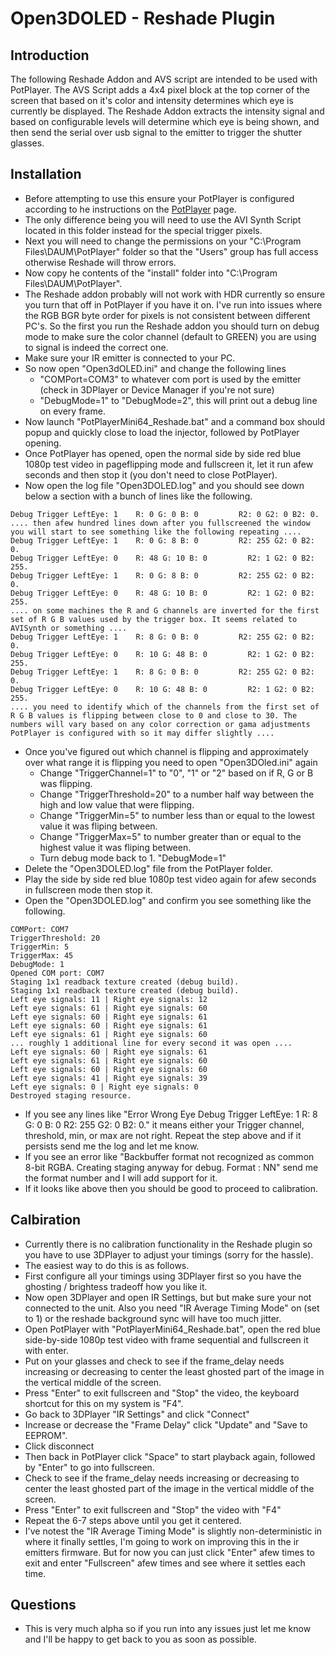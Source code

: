 # Open3DOLED - Reshade Plugin

## Introduction
The following Reshade Addon and AVS script are intended to be used with PotPlayer.
The AVS Script adds a 4x4 pixel block at the top corner of the screen that based on it's color and intensity determines which eye is currently be displayed.
The Reshade Addon extracts the intensity signal and based on configurable levels will determine which eye is being shown, and then send the serial over usb signal to the emitter to trigger the shutter glasses.


## Installation
* Before attempting to use this ensure your PotPlayer is configured according to he instructions on the [PotPlayer](../PotPlayer/README.md) page. 
* The only difference being you will need to use the AVI Synth Script located in this folder instead for the special trigger pixels.
* Next you will need to change the permissions on your "C:\Program Files\DAUM\PotPlayer" folder so that the "Users" group has full access otherwise Reshade will throw errors.
* Now copy he contents of the "install" folder into "C:\Program Files\DAUM\PotPlayer".
* The Reshade addon probably will not work with HDR currently so ensure you turn that off in PotPlayer if you have it on. I've run into issues where the RGB BGR byte order for pixels is not consistent between different PC's. So the first you run the Reshade addon you should turn on debug mode to make sure the color channel (default to GREEN) you are using to signal is indeed the correct one.
* Make sure your IR emitter is connected to your PC.
* So now open "Open3dOLED.ini" and change the following lines
  * "COMPort=COM3" to whatever com port is used by the emitter (check in 3DPlayer or Device Manager if you're not sure)
  * "DebugMode=1" to "DebugMode=2", this will print out a debug line on every frame. 
* Now launch "PotPlayerMini64_Reshade.bat" and a command box should popup and quickly close to load the injector, followed by PotPlayer opening.
* Once PotPlayer has opened, open the normal side by side red blue 1080p test video in pageflipping mode and fullscreen it, let it run afew seconds and then stop it (you don't need to close PotPlayer).
* Now open the log file "Open3DOLED.log" and you should see down below a section with a bunch of lines like the following.
```
Debug Trigger LeftEye: 1    R: 0 G: 0 B: 0         R2: 0 G2: 0 B2: 0.
.... then afew hundred lines down after you fullscreened the window you will start to see something like the following repeating ....
Debug Trigger LeftEye: 1    R: 0 G: 8 B: 0         R2: 255 G2: 0 B2: 0.
Debug Trigger LeftEye: 0    R: 48 G: 10 B: 0         R2: 1 G2: 0 B2: 255.
Debug Trigger LeftEye: 1    R: 0 G: 8 B: 0         R2: 255 G2: 0 B2: 0.
Debug Trigger LeftEye: 0    R: 48 G: 10 B: 0         R2: 1 G2: 0 B2: 255.
.... on some machines the R and G channels are inverted for the first set of R G B values used by the trigger box. It seems related to AVISynth or something ....
Debug Trigger LeftEye: 1    R: 8 G: 0 B: 0         R2: 255 G2: 0 B2: 0.
Debug Trigger LeftEye: 0    R: 10 G: 48 B: 0         R2: 1 G2: 0 B2: 255.
Debug Trigger LeftEye: 1    R: 8 G: 0 B: 0         R2: 255 G2: 0 B2: 0.
Debug Trigger LeftEye: 0    R: 10 G: 48 B: 0         R2: 1 G2: 0 B2: 255.
.... you need to identify which of the channels from the first set of R G B values is flipping between close to 0 and close to 30. The numbers will vary based on any color correction or gama adjustments PotPlayer is configured with so it may differ slightly ....
```
* Once you've figured out which channel is flipping and approximately over what range it is flipping you need to open "Open3DOled.ini" again
  * Change "TriggerChannel=1" to "0", "1" or "2" based on if R, G or B was flipping.
  * Change "TriggerThreshold=20" to a number half way between the high and low value that were flipping.
  * Change "TriggerMin=5" to number less than or equal to the lowest value it was fliping between.
  * Change "TriggerMax=5" to number greater than or equal to the highest value it was fliping between.
  * Turn debug mode back to 1. "DebugMode=1"
* Delete the "Open3DOLED.log" file from the PotPlayer folder.
* Play the side by side red blue 1080p test video again for afew seconds in fullscreen mode then stop it.
* Open the "Open3DOLED.log" and confirm you see something like the following.
```
COMPort: COM7
TriggerThreshold: 20
TriggerMin: 5
TriggerMax: 45
DebugMode: 1
Opened COM port: COM7
Staging 1x1 readback texture created (debug build).
Staging 1x1 readback texture created (debug build).
Left eye signals: 11 | Right eye signals: 12
Left eye signals: 61 | Right eye signals: 60
Left eye signals: 60 | Right eye signals: 61
Left eye signals: 60 | Right eye signals: 61
Left eye signals: 61 | Right eye signals: 60
... roughly 1 additional line for every second it was open ....
Left eye signals: 60 | Right eye signals: 61
Left eye signals: 61 | Right eye signals: 60
Left eye signals: 60 | Right eye signals: 60
Left eye signals: 41 | Right eye signals: 39
Left eye signals: 0 | Right eye signals: 0
Destroyed staging resource.
```
* If you see any lines like "Error Wrong Eye Debug Trigger LeftEye: 1    R: 8 G: 0 B: 0         R2: 255 G2: 0 B2: 0." it means either your Trigger channel, threshold, min, or max are not right. Repeat the step above and if it persists send me the log and let me know.
* If you see an error like "Backbuffer format not recognized as common 8-bit RGBA. Creating staging anyway for debug. Format : NN" send me the format number and I will add support for it.
* If it looks like above then you should be good to proceed to calibration.


## Calbiration
* Currently there is no calibration functionality in the Reshade plugin so you have to use 3DPlayer to adjust your timings (sorry for the hassle).
* The easiest way to do this is as follows.
* First configure all your timings using 3DPlayer first so you have the ghosting / brightess tradeoff how you like it.
* Now open 3DPlayer and open IR Settings, but but make sure your not connected to the unit. Also you need "IR Average Timing Mode" on (set to 1) or the reshade background sync will have too much jitter.
* Open PotPlayer with "PotPlayerMini64_Reshade.bat", open the red blue side-by-side 1080p test video with frame sequential and fullscreen it with enter.
* Put on your glasses and check to see if the frame_delay needs increasing or decreasing to center the least ghosted part of the image in the vertical middle of the screen.
* Press "Enter" to exit fullscreen and "Stop" the video, the keyboard shortcut for this on my system is "F4".
* Go back to 3DPlayer "IR Settings" and click "Connect"
* Increase or decrease the "Frame Delay" click "Update" and "Save to EEPROM".
* Click disconnect
* Then back in PotPlayer click "Space" to start playback again, followed by "Enter" to go into fullscreen.
* Check to see if the frame_delay needs increasing or decreasing to center the least ghosted part of the image in the vertical middle of the screen.
* Press "Enter" to exit fullscreen and "Stop" the video with "F4"
* Repeat the 6-7 steps above until you get it centered.
* I've notest the "IR Average Timing Mode" is slightly non-deterministic in where it finally settles, I'm going to work on improving this in the ir emitters firmware. But for now you can just click "Enter" afew times to exit and enter "Fullscreen" afew times and see where it settles each time.


## Questions
* This is very much alpha so if you run into any issues just let me know and I'll be happy to get back to you as soon as possible.

